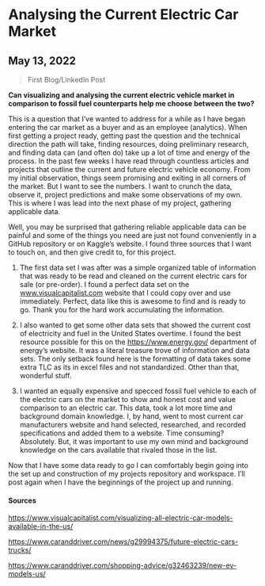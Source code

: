 # Analysing the Current Electric Car Market 

## May 13, 2022

> First Blog/LinkedIn Post

**Can visualizing and analysing the current electric vehicle market in comparison to fossil fuel counterparts help me choose between the two?**

This is a question that I’ve wanted to address for a while as I have began entering the car market as a buyer and as an employee (analytics). When first getting a project ready, getting past the question and the technical direction the path will take, finding resources, doing preliminary research, and finding data can (and often do) take up a lot of time and energy of the process. In the past few weeks I have read through countless articles and projects that outline the current and future electric vehicle economy. From my initial observation, things seem promising and exiting in all corners of the market. But I want to see the numbers. I want to crunch the data, observe it, project predictions and make some observations of my own. This is where I was lead into the next phase of my project, gathering applicable data. 

Well, you may be surprised that gathering reliable applicable data can be painful and some of the things you need are just not found conveniently in a GitHub repository or on Kaggle’s website. I found three sources that I want to touch on, and then give credit to, for this project. 

1. The first data set I was after was a simple organized table of information that was ready to be read and cleaned on the current electric cars for sale (or pre-order). I found a perfect data set on the www.visualcapitalist.com website that I could copy over and use immediately. Perfect, data like this is awesome to find and is ready to go. Thank you for the hard work accumulating the information. 

2. I also wanted to get some other data sets that showed the current cost of electricity and fuel in the United States overtime. I found the best resource possible for this on the https://www.energy.gov/ department of energy’s website. It was a literal treasure trove of information and data sets. The only setback found here is the formatting of data takes some extra TLC as its in excel files and not standardized. Other than that, wonderful stuff. 

3. I wanted an equally expensive and specced fossil fuel vehicle to each of the electric cars on the market to show and honest cost and value comparison to an electric car. This data, took a lot more time and background domain knowledge. I, by hand, went to most current car manufacturers website and hand selected, researched, and recorded specifications and added them to a website. Time consuming? Absolutely. But, it was important to use my own mind and background knowledge on the cars available that rivaled those in the list.

Now that I have some data ready to go I can comfortably begin going into the set up and construction of my projects repository and workspace. I’ll post again when I have the beginnings of the project up and running. 



#### Sources

https://www.visualcapitalist.com/visualizing-all-electric-car-models-available-in-the-us/

https://www.caranddriver.com/news/g29994375/future-electric-cars-trucks/

https://www.caranddriver.com/shopping-advice/g32463239/new-ev-models-us/
